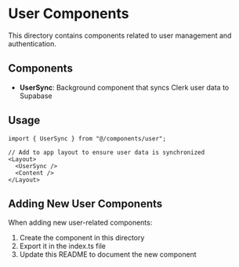 # User Components

This directory contains components related to user management and authentication.

## Components

- **UserSync**: Background component that syncs Clerk user data to Supabase

## Usage

```tsx
import { UserSync } from "@/components/user";

// Add to app layout to ensure user data is synchronized
<Layout>
  <UserSync />
  <Content />
</Layout>
```

## Adding New User Components

When adding new user-related components:

1. Create the component in this directory
2. Export it in the index.ts file
3. Update this README to document the new component 